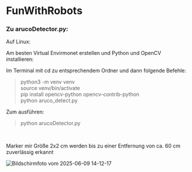 # FunWithRobots

### Zu arucoDetector.py:
Auf Linux:

Am besten Virtual Envirmonet erstellen und Python und OpenCV installieren:

Im Terminal mit cd zu entsprechendem Ordner und dann folgende Befehle:
>python3 -m venv venv\
>source venv/bin/activate\
>pip install opencv-python opencv-contrib-python\
>python aruco_detect.py

Zum ausführen:
>python arucoDetector.py
<br>

Marker mir Größe 2x2 cm werden bis zu einer Entfernung von ca. 60 cm zuverlässig erkannt

![Bildschirmfoto vom 2025-06-09 14-12-17](https://github.com/user-attachments/assets/e045fd94-24d6-42b0-af88-5f06227a7dad)


